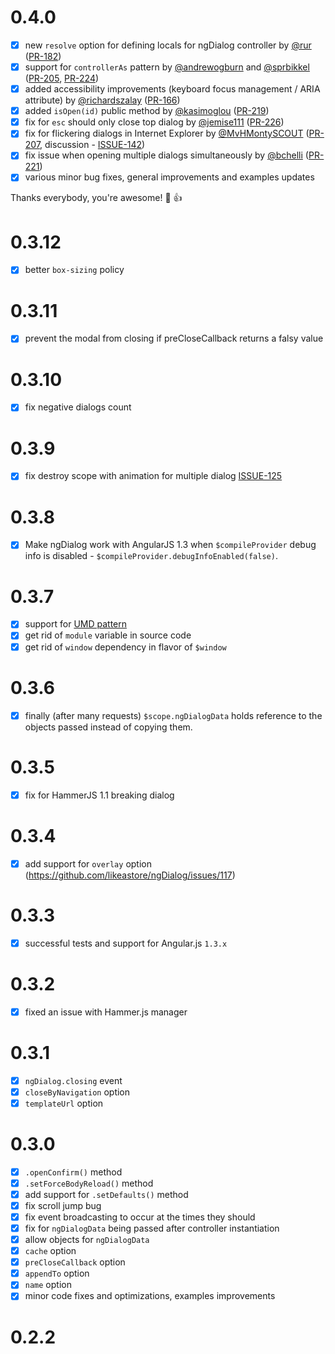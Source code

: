 # 0.4.0

- [x] new `resolve` option for defining locals for ngDialog controller by [@rur](https://github.com/rur) ([PR-182](https://github.com/likeastore/ngDialog/pull/182))
- [x] support for `controllerAs` pattern by [@andrewogburn](https://github.com/andrewogburn) and [@sprbikkel](https://github.com/sprbikkel) ([PR-205](https://github.com/likeastore/ngDialog/pull/205), [PR-224](https://github.com/likeastore/ngDialog/pull/224))
- [x] added accessibility improvements (keyboard focus management / ARIA attribute) by [@richardszalay](https://github.com/richardszalay) ([PR-166](https://github.com/likeastore/ngDialog/pull/166))
- [x] added `isOpen(id)` public method by [@kasimoglou](https://github.com/kasimoglou) ([PR-219](https://github.com/likeastore/ngDialog/pull/219)) 
- [x] fix for `esc` should only close top dialog by [@jemise111](https://github.com/jemise111) ([PR-226](https://github.com/likeastore/ngDialog/pull/226))
- [x] fix for flickering dialogs in Internet Explorer by [@MvHMontySCOUT](https://github.com/MvHMontySCOUT) ([PR-207](https://github.com/likeastore/ngDialog/pull/207), discussion - [ISSUE-142](https://github.com/likeastore/ngDialog/issues/142))
- [x] fix issue when opening multiple dialogs simultaneously by [@bchelli](https://github.com/bchelli) ([PR-221](https://github.com/likeastore/ngDialog/pull/221))
- [x] various minor bug fixes, general improvements and examples updates

Thanks everybody, you're awesome! :dancer: :+1:

# 0.3.12

- [x] better `box-sizing` policy

# 0.3.11

- [x] prevent the modal from closing if preCloseCallback returns a falsy value

# 0.3.10

- [x] fix negative dialogs count

# 0.3.9

- [x] fix destroy scope with animation for multiple dialog [ISSUE-125](https://github.com/likeastore/ngDialog/issues/125)

# 0.3.8

- [x] Make ngDialog work with AngularJS 1.3 when `$compileProvider` debug info is disabled - `$compileProvider.debugInfoEnabled(false)`.

# 0.3.7

- [x] support for [UMD pattern](https://github.com/umdjs/umd)
- [x] get rid of `module` variable in source code
- [x] get rid of `window` dependency in flavor of `$window`

# 0.3.6

- [x] finally (after many requests) `$scope.ngDialogData` holds reference to the objects passed instead of copying them.

# 0.3.5

- [x] fix for HammerJS 1.1 breaking dialog

# 0.3.4

- [x] add support for `overlay` option (https://github.com/likeastore/ngDialog/issues/117)

# 0.3.3

- [x] successful tests and support for Angular.js `1.3.x`

# 0.3.2

- [x] fixed an issue with Hammer.js manager

# 0.3.1

- [x] `ngDialog.closing` event
- [x] `closeByNavigation` option
- [x] `templateUrl` option

# 0.3.0

- [x] `.openConfirm()` method
- [x] `.setForceBodyReload()` method
- [x] add support for `.setDefaults()` method
- [x] fix scroll jump bug
- [x] fix event broadcasting to occur at the times they should
- [x] fix for `ngDialogData` being passed after controller instantiation
- [x] allow objects for `ngDialogData`
- [x] `cache` option
- [x] `preCloseCallback` option
- [x] `appendTo` option
- [x] `name` option
- [x] minor code fixes and optimizations, examples improvements

# 0.2.2
